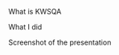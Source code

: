 <!-- ![Crispy Icons](img/work/proj-3/CrispyIcons-PetrasNargela.jpg) -->

What is KWSQA

What I did

Screenshot of the presentation
